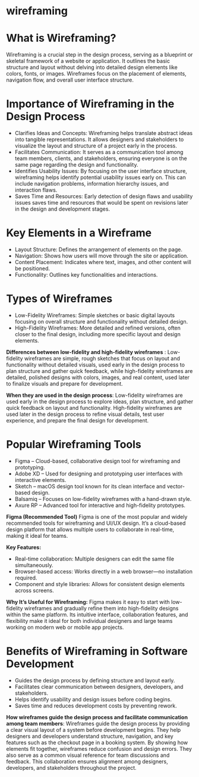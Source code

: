 # wireframing
# What is Wireframing?
Wireframing is a crucial step in the design process, serving as a blueprint or skeletal framework of a website or application. It outlines the basic structure and layout without delving into detailed design elements like colors, fonts, or images. Wireframes focus on the placement of elements, navigation flow, and overall user interface structure.

# Importance of Wireframing in the Design Process
- Clarifies Ideas and Concepts: Wireframing helps translate abstract ideas into tangible representations. It allows designers and stakeholders to visualize the layout and structure of a project early in the process.
- Facilitates Communication: It serves as a communication tool among team members, clients, and stakeholders, ensuring everyone is on the same page regarding the design and functionality.
- Identifies Usability Issues: By focusing on the user interface structure, wireframing helps identify potential usability issues early on. This can include navigation problems, information hierarchy issues, and interaction flaws.
- Saves Time and Resources: Early detection of design flaws and usability issues saves time and resources that would be spent on revisions later in the design and development stages.

# Key Elements in a Wireframe
- Layout Structure: Defines the arrangement of elements on the page.
- Navigation: Shows how users will move through the site or application.
- Content Placement: Indicates where text, images, and other content will be positioned.
- Functionality: Outlines key functionalities and interactions.

# Types of Wireframes
- Low-Fidelity Wireframes: Simple sketches or basic digital layouts focusing on overall structure and functionality without detailed design.
- High-Fidelity Wireframes: More detailed and refined versions, often closer to the final design, including more specific layout and design elements.

**Differences between low-fidelity and high-fidelity wireframes**
: Low-fidelity wireframes are simple, rough sketches that focus on layout and functionality without detailed visuals, used early in the design process to plan structure and gather quick feedback, while high-fidelity wireframes are detailed, polished designs with colors, images, and real content, used later to finalize visuals and prepare for development.

**When they are used in the design process**:
Low-fidelity wireframes are used early in the design process to explore ideas, plan structure, and gather quick feedback on layout and functionality.
High-fidelity wireframes are used later in the design process to refine visual details, test user experience, and prepare the final design for development.

# Popular Wireframing Tools
- Figma – Cloud-based, collaborative design tool for wireframing and prototyping.
- Adobe XD – Used for designing and prototyping user interfaces with interactive elements.
- Sketch – macOS design tool known for its clean interface and vector-based design.
- Balsamiq – Focuses on low-fidelity wireframes with a hand-drawn style.
- Axure RP – Advanced tool for interactive and high-fidelity prototypes.

**Figma (Recommended Tool)**
Figma is one of the most popular and widely recommended tools for wireframing and UI/UX design. It’s a cloud-based design platform that allows multiple users to collaborate in real-time, making it ideal for teams.

**Key Features:**
- Real-time collaboration: Multiple designers can edit the same file simultaneously.
- Browser-based access: Works directly in a web browser—no installation required.
- Component and style libraries: Allows for consistent design elements across screens.
  
**Why It’s Useful for Wireframing:**
Figma makes it easy to start with low-fidelity wireframes and gradually refine them into high-fidelity designs within the same platform. Its intuitive interface, collaboration features, and flexibility make it ideal for both individual designers and large teams working on modern web or mobile app projects.

# Benefits of Wireframing in Software Development
- Guides the design process by defining structure and layout early.
- Facilitates clear communication between designers, developers, and stakeholders.
- Helps identify usability and design issues before coding begins.
- Saves time and reduces development costs by preventing rework.

**How wireframes guide the design process and facilitate communication among team members**: 
Wireframes guide the design process by providing a clear visual layout of a system before development begins.
They help designers and developers understand structure, navigation, and key features such as the checkout page in a booking system.
By showing how elements fit together, wireframes reduce confusion and design errors.
They also serve as a common visual reference for team discussions and feedback.
This collaboration ensures alignment among designers, developers, and stakeholders throughout the project.
